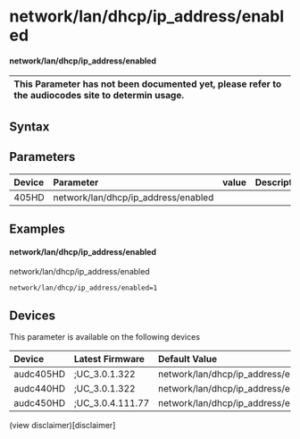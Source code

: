 ﻿---
description: network/lan/dhcp/ip_address/enabled
search: false
---

# network/lan/dhcp/ip_address/enabled

#### network/lan/dhcp/ip_address/enabled


| This Parameter has not been documented yet, please refer to the audiocodes site to determin usage.  | 
| :--- |

## Syntax

## Parameters
|Device|Parameter|value|Description|
|:---|:---|:---|:---|
| 405HD | network/lan/dhcp/ip_address/enabled |  |  |

## Examples
#### network/lan/dhcp/ip_address/enabled

network/lan/dhcp/ip_address/enabled

```
network/lan/dhcp/ip_address/enabled=1
```

## Devices
This parameter is available on the following devices

| Device | Latest Firmware | Default Value |
|:---|:---|:---|
| audc405HD | ;UC_3.0.1.322 | network/lan/dhcp/ip_address/enabled=1 
| audc440HD | ;UC_3.0.1.322 | network/lan/dhcp/ip_address/enabled=1 
| audc450HD | ;UC_3.0.4.111.77 | network/lan/dhcp/ip_address/enabled=1 

(view disclaimer)[disclaimer]
